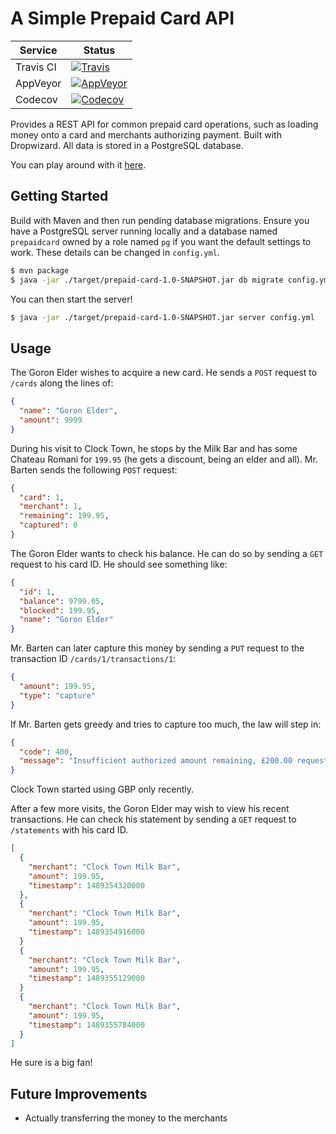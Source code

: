 # A Simple Prepaid Card API

| Service | Status |
|---|---|
| Travis CI | [![Travis](https://img.shields.io/travis/kwyse/prepaid-card.svg?style=flat)](https://travis-ci.org/kwyse/prepaid-card) |
| AppVeyor | [![AppVeyor](https://img.shields.io/appveyor/ci/kwyse/prepaid-card.svg?style=flat)](https://ci.appveyor.com/project/kwyse/prepaid-card) |
| Codecov | [![Codecov](https://img.shields.io/codecov/c/github/kwyse/prepaid-card.svg?style=flat)](https://codecov.io/gh/kwyse/prepaid-card) |

Provides a REST API for common prepaid card operations, such as loading
money onto a card and merchants authorizing payment. Built with Dropwizard.
All data is stored in a PostgreSQL database.

You can play around with it [here](https://prepaid-card.herokuapp.com/cards).

## Getting Started

Build with Maven and then run pending database migrations. Ensure you have a
PostgreSQL server running locally and a database named `prepaidcard` owned by
a role named `pg` if you want the default settings to work. These details can
be changed in `config.yml`.

```bash
$ mvn package
$ java -jar ./target/prepaid-card-1.0-SNAPSHOT.jar db migrate config.yml
```

You can then start the server!

```bash
$ java -jar ./target/prepaid-card-1.0-SNAPSHOT.jar server config.yml
```

## Usage

The Goron Elder wishes to acquire a new card. He sends a `POST` request to
`/cards` along the lines of:

```json
{
  "name": "Goron Elder",
  "amount": 9999
}
```

During his visit to Clock Town, he stops by the Milk Bar and has some Chateau
Romani for `199.95` (he gets a discount, being an elder and all). Mr. Barten
sends the following `POST` request:

```json
{
  "card": 1,
  "merchant": 1,
  "remaining": 199.95,
  "captured": 0
}
```

The Goron Elder wants to check his balance. He can do so by sending a `GET`
request to his card ID. He should see something like:

```json
{
  "id": 1,
  "balance": 9799.05,
  "blocked": 199.95,
  "name": "Goron Elder"
}
```

Mr. Barten can later capture this money by sending a `PUT` request to the
transaction ID `/cards/1/transactions/1`:

```json
{
  "amount": 199.95,
  "type": "capture"
}

```
If Mr. Barten gets greedy and tries to capture too much, the law will step in:

```json
{
  "code": 400,
  "message": "Insufficient authorized amount remaining, £200.00 requested but £199.95 available"
}
```

Clock Town started using GBP only recently.

After a few more visits, the Goron Elder may wish to view his recent transactions.
He can check his statement by sending a `GET` request to `/statements` with his
card ID.

```json
[
  {
    "merchant": "Clock Town Milk Bar",
    "amount": 199.95,
    "timestamp": 1489354320000
  },
  {
    "merchant": "Clock Town Milk Bar",
    "amount": 199.95,
    "timestamp": 1489354916000
  }
  {
    "merchant": "Clock Town Milk Bar",
    "amount": 199.95,
    "timestamp": 1489355129000
  }
  {
    "merchant": "Clock Town Milk Bar",
    "amount": 199.95,
    "timestamp": 1489355784000
  }
]
```

He sure is a big fan!

## Future Improvements

* Actually transferring the money to the merchants
